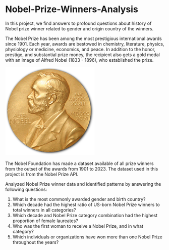 # Nobel-Prize-Winners-Analysis
In this project, we find answers to profound questions about history of Nobel prize winner related to gender and origin country of the winners.

The Nobel Prize has been among the most prestigious international awards since 1901. Each year, awards are bestowed in chemistry, literature, physics, physiology or medicine, economics, and peace. In addition to the honor, prestige, and substantial prize money, the recipient also gets a gold medal with an image of Alfred Nobel (1833 - 1896), who established the prize.

![](Nobel_Prize.png)

The Nobel Foundation has made a dataset available of all prize winners from the outset of the awards from 1901 to 2023. The dataset used in this project is from the Nobel Prize API.

Analyzed Nobel Prize winner data and identified patterns by answering the following questions:

1. What is the most commonly awarded gender and birth country?
2. Which decade had the highest ratio of US-born Nobel Prize winners to total winners in all categories?
3. Which decade and Nobel Prize category combination had the highest proportion of female laureates?
4. Who was the first woman to receive a Nobel Prize, and in what category?
5. Which individuals or organizations have won more than one Nobel Prize throughout the years?


